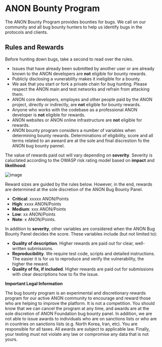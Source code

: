 # ANON Bounty Program

The ANON Bounty Program provides bounties for bugs. We call on our community and all bug bounty hunters to help us identify bugs in the protocols and clients. 

## Rules and Rewards

Before hunting down bugs, take a second to read over the rules.

- Issues that have already been submitted by another user or are already known to the ANON developers are **not** eligible for bounty rewards.
- Publicly disclosing a vunerablilty makes it ineligible for a bounty.
- We ask that you start or fork a private chain for bug hunting. Please respect the ANON main and test networks and refrain from attacking them.
- ANON core developers, employes and other people paid by the ANON project, directly or indirectly, are **not** eligible for bounty rewards.
- Anyone who works with the codebase as a professional ANON developer is **not** eligible for rewards.
- ANON websites or ANON online infrastructure are **not** eligible for rewards.
- ANON bounty program considers a number of variables when determining bounty rewards. Determinations of eligibility, score and all terms related to an aweard are at the sole and final discrestion fo the ANON bug bounty pannel.

The value of rewards paid out will vary depending on **severity**. Severity is caluclated according to the OWASP risk rating model based on **impact** and **likelihood**:

![image](/Users/kevinvanderpoll/Desktop/risk_rating.png)

Reward sizes are guided by the rules below. However, in the end, rewards are determined at the sole discretion of the ANON Bug Bounty Panel.

- **Critical**: xxxxx ANON/Points
- **High**: xxxx ANON/Points
- **Medium**: xxx ANON/Points
- **Low**: xx ANON/Points
- **Note**: x ANON/Points.

In addition to **severity**, other variables are considered when the ANON Bug Bounty Panel decides the score. These variables include (but not limited to):

- **Quality of description**. Higher rewards are paid out for clear, well-written submissions.
- **Reproducibility**. We require test code, scripts and detailed instructions. The easier it is for us to reproduce and verify the vulnerability, the higher the reward.
- **Quality of fix, if included**. Higher rewards are paid out for submissions with clear descriptions how to fix the issue.

**Important Legal Information**

The bug bounty program is an experimental and discretionary rewards program for our active ANON community to encourage and reward those who are helping to improve the platform. It is not a competition. You should know that we can cancel the program at any time, and awards are at the sole discretion of ANON Foundation bug bounty panel. In addition, we are not able to issue awards to individuals who are on sanctions lists or who are in countries on sanctions lists (e.g. North Korea, Iran, etc). You are responsible for all taxes. All awards are subject to applicable law. Finally, your testing must not violate any law or compromise any data that is not yours.